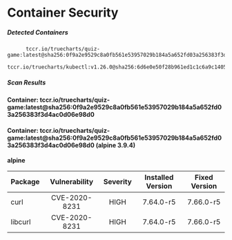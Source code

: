 # Container Security

##### Detected Containers

          tccr.io/truecharts/quiz-game:latest@sha256:0f9a2e9529c8a0fb561e53957029b184a5a652fd03a256383f3d4ac0d06e98d0
          tccr.io/truecharts/kubectl:v1.26.0@sha256:6d6e0e50f28b961ed1c1c6a9c140553238641591fbdc9ac7c1a348636f78c552

##### Scan Results

**Container: tccr.io/truecharts/quiz-game:latest@sha256:0f9a2e9529c8a0fb561e53957029b184a5a652fd03a256383f3d4ac0d06e98d0**

#### Container: tccr.io/truecharts/quiz-game:latest@sha256:0f9a2e9529c8a0fb561e53957029b184a5a652fd03a256383f3d4ac0d06e98d0 (alpine 3.9.4)
    

**alpine**

      
| Package         |    Vulnerability   |   Severity  |  Installed Version | Fixed Version |
|:----------------|:------------------:|:-----------:|:------------------:|:-------------:|
| curl         |    CVE-2020-8231   |   HIGH  |  7.64.0-r5 | 7.66.0-r5 |
| libcurl         |    CVE-2020-8231   |   HIGH  |  7.64.0-r5 | 7.66.0-r5 |

